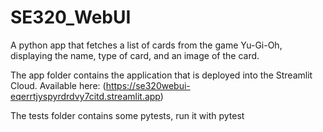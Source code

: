 # SE320_WebUI
A python app that fetches a list of cards from the game Yu-Gi-Oh, displaying the name, type of card, and an image of the card.

The app folder contains the application that is deployed into the Streamlit Cloud. Available here: (https://se320webui-eqerrtjyspyrdrdvy7citd.streamlit.app)

The tests folder contains some pytests, run it with pytest
